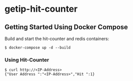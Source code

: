 # getip-hit-counter

## Getting Started Using Docker Compose

Build and start the hit-counter and redis containers:

    $ docker-compose up -d --build

### Using Hit-Counter

    $ curl http://<IP-Address>
    {"User Address ":"<IP-Address>","Hit ":1}